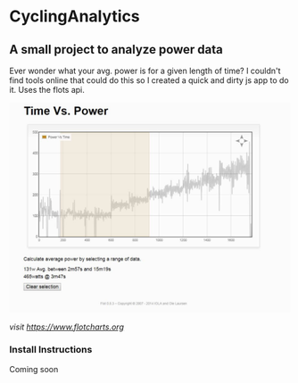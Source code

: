 # CyclingAnalytics

## A small project to analyze power data
Ever wonder what your avg. power is for a given length of time? 
I couldn't find tools online that could do this so I created a quick and dirty js app to do it. Uses the flots api.

![Screenshot](CyclingAnalytics.JPG)

<i> visit https://www.flotcharts.org </i>
### Install Instructions
Coming soon
